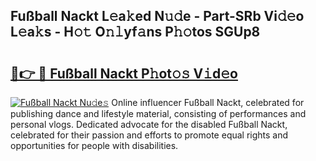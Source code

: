 ## Fußball Nackt L𝚎a𝚔ed N𝚞𝚍e - Part-SRb Vi𝚍𝚎o L𝚎a𝚔s - H𝚘𝚝 O𝚗𝚕yf𝚊ns P𝚑𝚘tos SGUp8

# <h2><a href="http://kfeb8r8.oniu.top/?m=Fu%c3%9fball+Nackt">🔗👉 🔴 Fußball Nackt P𝚑ot𝚘𝚜 V𝚒d𝚎o</a></h2>

[![Fußball Nackt Nu𝚍e𝚜](https://i.imgur.com/0qMVB7G.gif)](http://kfeb8r8.oniu.top/?m=Fu%c3%9fball+Nackt)
Online influencer Fußball Nackt, celebrated for publishing dance and lifestyle material, consisting of performances and personal vlogs. Dedicated advocate for the disabled Fußball Nackt, celebrated for their passion and efforts to promote equal rights and opportunities for people with disabilities.  

